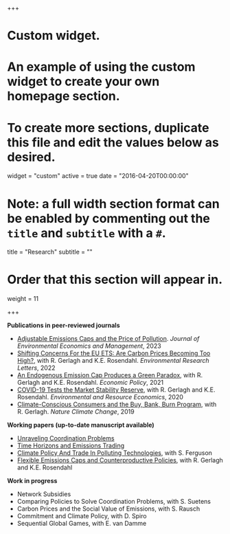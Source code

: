+++
# Custom widget.
# An example of using the custom widget to create your own homepage section.
# To create more sections, duplicate this file and edit the values below as desired.
widget = "custom"
active = true
date = "2016-04-20T00:00:00"

# Note: a full width section format can be enabled by commenting out the `title` and `subtitle` with a `#`.
title = "Research"
subtitle = ""

# Order that this section will appear in.
weight = 11

+++

**Publications in peer-reviewed journals**

- [Adjustable Emissions Caps and the Price of Pollution](https://www.sciencedirect.com/science/article/pii/S0095069623000116).  _Journal of Environmental Economics and Management_, 2023
- [Shifting Concerns For the EU ETS: Are Carbon Prices Becoming Too High?](https://iopscience.iop.org/article/10.1088/1748-9326/ac63d6), with R. Gerlagh and K.E. Rosendahl. _Environmental Research Letters_, 2022
- [An Endogenous Emission Cap Produces a Green Paradox](https://academic.oup.com/economicpolicy/article/36/107/485/6178790), with R. Gerlagh and K.E. Rosendahl. _Economic Policy_, 2021
- [COVID-19 Tests the Market Stability Reserve](https://link.springer.com/article/10.1007/s10640-020-00441-0), with R. Gerlagh and K.E. Rosendahl. _Environmental and Resource Economics_, 2020
- [Climate-Conscious Consumers and the Buy, Bank, Burn Program](https://www.nature.com/articles/s41558-019-0482-0), with R. Gerlagh. _Nature Climate Change_, 2019

**Working papers (up-to-date manuscript available)**

- [Unraveling Coordination Problems](https://papers.ssrn.com/sol3/papers.cfm?abstract_id=4552733)
- [Time Horizons and Emissions Trading](https://papers.ssrn.com/sol3/papers.cfm?abstract_id=4280682)
- [Climate Policy And Trade In Polluting Technologies](https://www.ifn.se/en/publications/working-papers/2023/1470/), with S. Ferguson
- [Flexible Emissions Caps and Counterproductive Policies](https://www.roweno.nl/files/Flexible.pdf), with R. Gerlagh and K.E. Rosendahl

**Work in progress**

- Network Subsidies
- Comparing Policies to Solve Coordination Problems, with S. Suetens
- Carbon Prices and the Social Value of Emissions, with S. Rausch
- Commitment and Climate Policy, with D. Spiro
- Sequential Global Games, with E. van Damme

